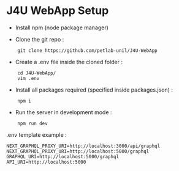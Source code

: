 # J4U WebApp Setup

* Install npm (node package manager)

* Clone the git repo :
```
    git clone https://github.com/petlab-unil/J4U-WebApp
```

* Create a .env file inside the cloned folder :
```
    cd J4U-WebApp/
    vim .env
```

* Install all packages required (specified inside packages.json) :
```
    npm i
```
* Run the server in development mode :
```
    npm run dev
```

.env template example : 

    NEXT_GRAPHQL_PROXY_URI=http://localhost:3000/api/graphql
    NEXT_GRAPHQL_PROXY_URI=http://localhost:5000/graphql
    GRAPHQL_URI=http://localhost:5000/graphql
    API_URI=http://localhost:5000
